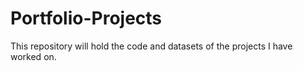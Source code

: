 # Portfolio-Projects

This repository will hold the code and datasets of the projects I have worked on. 
